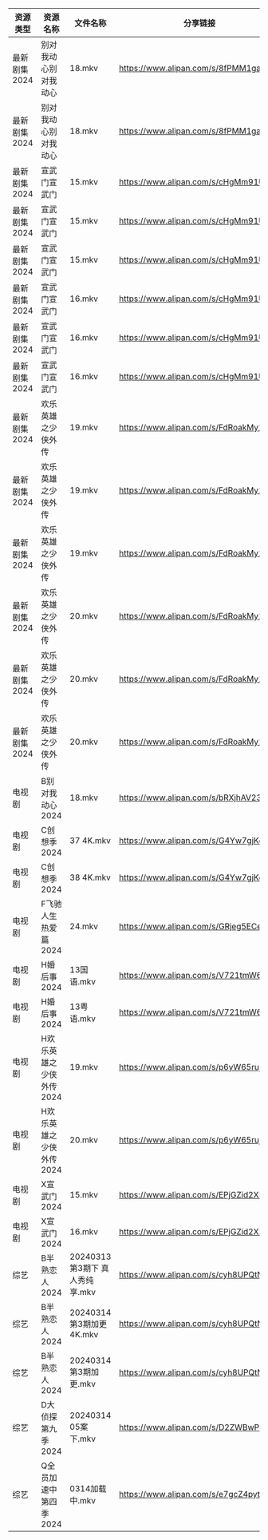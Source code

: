 | 资源类型     | 资源名称           | 文件名称                   | 分享链接                                 | 更新时间                |
| -------- | -------------- | ---------------------- | ------------------------------------ | ------------------- |
| 最新剧集2024 | 别对我动心别对我动心     | 18.mkv                 | https://www.alipan.com/s/8fPMM1gaBBK | 2024-03-14 14:06:32 |
| 最新剧集2024 | 别对我动心别对我动心     | 18.mkv                 | https://www.alipan.com/s/8fPMM1gaBBK | 2024-03-14 14:06:49 |
| 最新剧集2024 | 宣武门宣武门         | 15.mkv                 | https://www.alipan.com/s/cHgMm91UCwf | 2024-03-14 00:06:15 |
| 最新剧集2024 | 宣武门宣武门         | 15.mkv                 | https://www.alipan.com/s/cHgMm91UCwf | 2024-03-14 00:06:25 |
| 最新剧集2024 | 宣武门宣武门         | 15.mkv                 | https://www.alipan.com/s/cHgMm91UCwf | 2024-03-14 00:06:40 |
| 最新剧集2024 | 宣武门宣武门         | 16.mkv                 | https://www.alipan.com/s/cHgMm91UCwf | 2024-03-14 00:06:15 |
| 最新剧集2024 | 宣武门宣武门         | 16.mkv                 | https://www.alipan.com/s/cHgMm91UCwf | 2024-03-14 00:06:24 |
| 最新剧集2024 | 宣武门宣武门         | 16.mkv                 | https://www.alipan.com/s/cHgMm91UCwf | 2024-03-14 00:06:40 |
| 最新剧集2024 | 欢乐英雄之少侠外传      | 19.mkv                 | https://www.alipan.com/s/FdRoakMy1NJ | 2024-03-14 14:06:27 |
| 最新剧集2024 | 欢乐英雄之少侠外传      | 19.mkv                 | https://www.alipan.com/s/FdRoakMy1NJ | 2024-03-14 14:06:37 |
| 最新剧集2024 | 欢乐英雄之少侠外传      | 19.mkv                 | https://www.alipan.com/s/FdRoakMy1NJ | 2024-03-14 14:06:54 |
| 最新剧集2024 | 欢乐英雄之少侠外传      | 20.mkv                 | https://www.alipan.com/s/FdRoakMy1NJ | 2024-03-14 14:06:26 |
| 最新剧集2024 | 欢乐英雄之少侠外传      | 20.mkv                 | https://www.alipan.com/s/FdRoakMy1NJ | 2024-03-14 14:06:36 |
| 最新剧集2024 | 欢乐英雄之少侠外传      | 20.mkv                 | https://www.alipan.com/s/FdRoakMy1NJ | 2024-03-14 14:06:53 |
| 电视剧      | B别对我动心2024     | 18.mkv                 | https://www.alipan.com/s/bRXjhAV23Jh | 2024-03-14 14:05:05 |
| 电视剧      | C创想季2024       | 37 4K.mkv              | https://www.alipan.com/s/G4Yw7gjKeyR | 2024-03-14 00:05:08 |
| 电视剧      | C创想季2024       | 38 4K.mkv              | https://www.alipan.com/s/G4Yw7gjKeyR | 2024-03-14 00:05:08 |
| 电视剧      | F飞驰人生热爱篇2024   | 24.mkv                 | https://www.alipan.com/s/GRjeg5ECeea | 2024-03-14 14:05:19 |
| 电视剧      | H婚后事2024       | 13国语.mkv               | https://www.alipan.com/s/V721tmW61zo | 2024-03-14 00:05:20 |
| 电视剧      | H婚后事2024       | 13粤语.mkv               | https://www.alipan.com/s/V721tmW61zo | 2024-03-14 00:05:20 |
| 电视剧      | H欢乐英雄之少侠外传2024 | 19.mkv                 | https://www.alipan.com/s/p6yW65rujUt | 2024-03-14 14:05:26 |
| 电视剧      | H欢乐英雄之少侠外传2024 | 20.mkv                 | https://www.alipan.com/s/p6yW65rujUt | 2024-03-14 14:05:25 |
| 电视剧      | X宣武门2024       | 15.mkv                 | https://www.alipan.com/s/EPjGZid2XD5 | 2024-03-14 00:05:45 |
| 电视剧      | X宣武门2024       | 16.mkv                 | https://www.alipan.com/s/EPjGZid2XD5 | 2024-03-14 00:05:44 |
| 综艺       | B半熟恋人2024      | 20240313第3期下 真人秀纯享.mkv | https://www.alipan.com/s/cyh8UPQtN4p | 2024-03-14 14:44:08 |
| 综艺       | B半熟恋人2024      | 20240314第3期加更 4K.mkv   | https://www.alipan.com/s/cyh8UPQtN4p | 2024-03-14 21:06:04 |
| 综艺       | B半熟恋人2024      | 20240314第3期加更.mkv      | https://www.alipan.com/s/cyh8UPQtN4p | 2024-03-14 14:44:08 |
| 综艺       | D大侦探第九季2024    | 20240314 05案下.mkv      | https://www.alipan.com/s/D2ZWBwPxiYi | 2024-03-14 14:44:18 |
| 综艺       | Q全员加速中第四季2024  | 0314加载中.mkv            | https://www.alipan.com/s/e7gcZ4pytd9 | 2024-03-14 14:44:41 |
